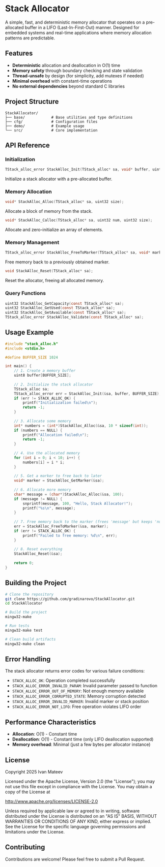 # Stack Allocator

A simple, fast, and deterministic memory allocator that operates on a pre-allocated buffer in a LIFO (Last-In-First-Out) manner. Designed for embedded systems and real-time applications where memory allocation patterns are predictable.

## Features

- **Deterministic** allocation and deallocation in O(1) time
- **Memory safety** through boundary checking and state validation
- **Thread-unsafe** by design (for simplicity, add mutexes if needed)
- **Minimal overhead** with constant-time operations
- **No external dependencies** beyond standard C libraries

## Project Structure

```
StackAllocator/
├── base/            # Base utilities and type definitions
├── cfg/             # Configuration files
├── demo/            # Example usage
└── src/             # Core implementation
```

## API Reference

### Initialization

```c
TStack_alloc_error StackAlloc_Init(TStack_alloc* sa, void* buffer, uint32 buffer_size);
```
Initialize a stack allocator with a pre-allocated buffer.

### Memory Allocation

```c
void* StackAlloc_Alloc(TStack_alloc* sa, uint32 size);
```
Allocate a block of memory from the stack.

```c
void* StackAlloc_Calloc(TStack_alloc* sa, uint32 num, uint32 size);
```
Allocate and zero-initialize an array of elements.

### Memory Management

```c
TStack_alloc_error StackAlloc_FreeToMarker(TStack_alloc* sa, void* marker);
```
Free memory back to a previously obtained marker.

```c
void StackAlloc_Reset(TStack_alloc* sa);
```
Reset the allocator, freeing all allocated memory.

### Query Functions

```c
uint32 StackAlloc_GetCapacity(const TStack_alloc* sa);
uint32 StackAlloc_GetUsed(const TStack_alloc* sa);
uint32 StackAlloc_GetAvailable(const TStack_alloc* sa);
TStack_alloc_error StackAlloc_Validate(const TStack_alloc* sa);
```

## Usage Example

```c
#include "stack_alloc.h"
#include <stdio.h>

#define BUFFER_SIZE 1024

int main() {
    // 1. Create a memory buffer
    uint8 buffer[BUFFER_SIZE];
    
    // 2. Initialize the stack allocator
    TStack_alloc sa;
    TStack_alloc_error err = StackAlloc_Init(&sa, buffer, BUFFER_SIZE);
    if (err != STACK_ALLOC_OK) {
        printf("Initialization failed\n");
        return -1;
    }
    
    // 3. Allocate some memory
    int* numbers = (int*)StackAlloc_Alloc(&sa, 10 * sizeof(int));
    if (numbers == NULL) {
        printf("Allocation failed\n");
        return -1;
    }
    
    // 4. Use the allocated memory
    for (int i = 0; i < 10; i++) {
        numbers[i] = i * i;
    }
    
    // 5. Get a marker to free back to later
    void* marker = StackAlloc_GetMarker(&sa);
    
    // 6. Allocate more memory
    char* message = (char*)StackAlloc_Alloc(&sa, 100);
    if (message != NULL) {
        snprintf(message, 100, "Hello, Stack Allocator!");
        printf("%s\n", message);
    }
    
    // 7. Free memory back to the marker (frees 'message' but keeps 'numbers')
    err = StackAlloc_FreeToMarker(&sa, marker);
    if (err != STACK_ALLOC_OK) {
        printf("Failed to free memory: %d\n", err);
    }
    
    // 8. Reset everything
    StackAlloc_Reset(&sa);
    
    return 0;
}
```

## Building the Project

```bash
# Clone the repository
git clone https://github.com/gradinarovo/StackAllocator.git
cd StackAllocator

# Build the project
mingw32-make

# Run tests
mingw32-make test

# Clean build artifacts
mingw32-make clean
```

## Error Handling

The stack allocator returns error codes for various failure conditions:

- `STACK_ALLOC_OK`: Operation completed successfully
- `STACK_ALLOC_ERROR_INVALID_PARAM`: Invalid parameter passed to function
- `STACK_ALLOC_ERROR_OUT_OF_MEMORY`: Not enough memory available
- `STACK_ALLOC_ERROR_CORRUPTED_STATE`: Memory corruption detected
- `STACK_ALLOC_ERROR_INVALID_MARKER`: Invalid marker or stack position
- `STACK_ALLOC_ERROR_NOT_LIFO`: Free operation violates LIFO order

## Performance Characteristics

- **Allocation**: O(1) - Constant time
- **Deallocation**: O(1) - Constant time (only LIFO deallocation supported)
- **Memory overhead**: Minimal (just a few bytes per allocator instance)

## License

Copyright 2025 Ivan Mateev

Licensed under the Apache License, Version 2.0 (the "License");
you may not use this file except in compliance with the License.
You may obtain a copy of the License at

   http://www.apache.org/licenses/LICENSE-2.0

Unless required by applicable law or agreed to in writing, software
distributed under the License is distributed on an "AS IS" BASIS,
WITHOUT WARRANTIES OR CONDITIONS OF ANY KIND, either express or implied.
See the License for the specific language governing permissions and
limitations under the License.

## Contributing

Contributions are welcome! Please feel free to submit a Pull Request.
